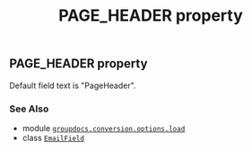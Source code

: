 ﻿---
title: PAGE_HEADER property
second_title: GroupDocs.Conversion for Python via .NET API References
description: 
type: docs
weight: 130
url: /python-net/groupdocs.conversion.options.load/emailfield/page_header/
is_root: false
---

## PAGE_HEADER property


Default field text is "PageHeader".

### See Also
* module [`groupdocs.conversion.options.load`](../../)
* class [`EmailField`](/conversion/python-net/groupdocs.conversion.options.load/emailfield)
